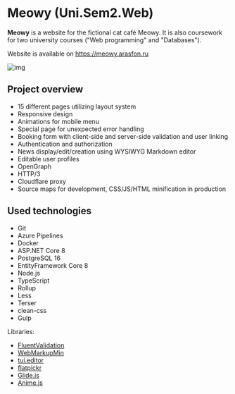 # Meowy (Uni.Sem2.Web)

**Meowy** is a website for the fictional cat café Meowy. It is also coursework for two university courses ("Web programming" and "Databases").

Website is available on <https://meowy.arasfon.ru>

![img](images/front-page.png)

## Project overview

- 15 different pages utilizing layout system
- Responsive design
- Animations for mobile menu
- Special page for unexpected error handling
- Booking form with client-side and server-side validation and user linking
- Authentication and authorization
- News display/edit/creation using WYSIWYG Markdown editor
- Editable user profiles
- OpenGraph
- HTTP/3
- Cloudflare proxy
- Source maps for development, CSS/JS/HTML minification in production

## Used technologies

- Git
- Azure Pipelines
- Docker
- ASP.NET Core 8
- PostgreSQL 16
- EntityFramework Core 8
- Node.js
- TypeScript
- Rollup
- Less
- Terser
- clean-css
- Gulp

Libraries:

- [FluentValidation](https://github.com/FluentValidation/FluentValidation)
- [WebMarkupMin](https://github.com/Taritsyn/WebMarkupMin)
- [tui.editor](https://github.com/nhn/tui.editor)
- [flatpickr](https://github.com/flatpickr/flatpickr)
- [Glide.js](https://github.com/glidejs/glide)
- [Anime.js](https://github.com/juliangarnier/anime)
